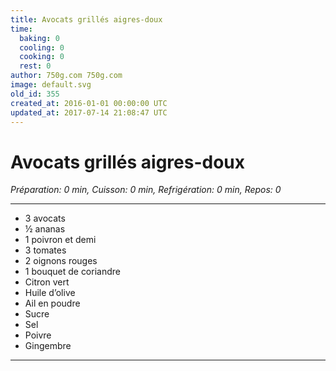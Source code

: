 ```yaml
---
title: Avocats grillés aigres-doux
time:
  baking: 0
  cooling: 0
  cooking: 0
  rest: 0
author: 750g.com 750g.com
image: default.svg
old_id: 355
created_at: 2016-01-01 00:00:00 UTC
updated_at: 2017-07-14 21:08:47 UTC
---
```


# Avocats grillés aigres-doux

*Préparation: 0 min, Cuisson: 0 min, Refrigération: 0 min, Repos: 0*

---

- 3 avocats
- ½ ananas
- 1 poivron et demi
- 3 tomates
- 2 oignons rouges
- 1 bouquet de coriandre
- Citron vert
- Huile d’olive
- Ail en poudre
- Sucre
- Sel
- Poivre
- Gingembre

---


